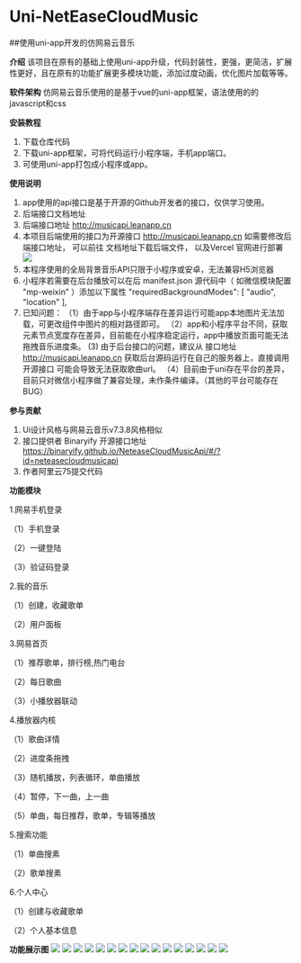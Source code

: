 # Uni-NetEaseCloudMusic

##使用uni-app开发的仿网易云音乐

 **介绍** 
该项目在原有的基础上使用uni-app升级，代码封装性，更强，更简洁，扩展性更好，且在原有的功能扩展更多模块功能，添加过度动画，优化图片加载等等。


 **软件架构** 
仿网易云音乐使用的是基于vue的uni-app框架，语法使用的的javascript和css


 **安装教程** 
1.  下载仓库代码
2.  下载uni-app框架，可将代码运行小程序端，手机app端口。
3.  可使用uni-app打包成小程序或app。


 **使用说明** 

1.  app使用的api接口是基于开源的Github开发者的接口，仅供学习使用。
2.  后端接口文档地址 [](https://binaryify.github.io/NeteaseCloudMusicApi/#/)
3.  后端接口地址 http://musicapi.leanapp.cn
3.  本项目后端使用的接口为开源接口 http://musicapi.leanapp.cn 如需要修改后端接口地址，
可以前往 [](https://binaryify.github.io/NeteaseCloudMusicApi/#/) 文档地址下载后端文件，
以及Vercel 官网进行[](https://vercel.com/)部署
![](README_files/1.png)
4.  本程序使用的全局背景音乐API只限于小程序或安卓，无法兼容H5浏览器
5.  小程序若需要在后台播放可以在后 manifest.json 源代码中（ 如微信模块配置 "mp-weixin" ）添加以下属性
	"requiredBackgroundModes": [
	    "audio",
	    "location"
	],
5.  已知问题：
（1）由于app与小程序端存在差异运行可能app本地图片无法加载，可更改组件中图片的相对路径即可。
（2）app和小程序平台不同，获取元素节点宽度存在差异，目前能在小程序稳定运行，app中播放页面可能无法拖拽音乐进度条。
 (3) 由于后台接口的问题，建议从 接口地址 http://musicapi.leanapp.cn 获取后台源码运行在自己的服务器上，直接调用开源接口
  可能会导致无法获取歌曲url。
（4）目前由于uni存在平台的差异，目前只对微信小程序做了兼容处理，未作条件编译。（其他的平台可能存在BUG）
    

 **参与贡献** 

1.  Ui设计风格与网易云音乐v7.3.8风格相似
2.  接口提供者 Binaryify 开源接口地址 https://binaryify.github.io/NeteaseCloudMusicApi/#/?id=neteasecloudmusicapi
3.  作者阿里云75提交代码


 **功能模块** 

1.网易手机登录

   （1）手机登录

   （2）一键登陆

   （3）验证码登录

2.我的音乐

   （1）创建，收藏歌单

   （2）用户面板

3.网易首页

   （1）推荐歌单，排行榜,热门电台

   （2）每日歌曲

   （3）小播放器联动


4.播放器内核

   （1）歌曲详情

   （2）进度条拖拽

   （3）随机播放，列表循环，单曲播放

   （4）暂停，下一曲，上一曲

   （5）单曲，每日推荐，歌单，专辑等播放


5.搜索功能

   （1）单曲搜素

   （2）歌单搜素
   

6.个人中心

   （1）创建与收藏歌单

   （2）个人基本信息



 **功能展示图** 
 ![](README_files/2.png)
 ![](README_files/3.png)
 ![](README_files/4.png)
 ![](README_files/5.png)
 ![](README_files/6.png)
 ![](README_files/7.png)
 ![](README_files/1.jpg)
 ![](README_files/2.jpg)
 ![](README_files/8.png)
 ![](README_files/9.png)
 ![](README_files/10.png)
 ![](README_files/11.png)
 ![](README_files/12.png)
 ![](README_files/13.png)
 ![](README_files/14.png)
![](README_files/15.png)